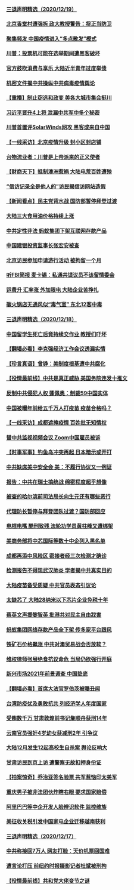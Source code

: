 #### [三退声明精选（2020/12/19）](../pages/nsc413/n12632901.md) 
#### [北京香堂村遭强拆 政大教授警告：将正当防卫](../pages/nsc413/n12632507.md) 
#### [聚集频发 中国疫情进入“多点散发”模式](../pages/nsc413/n12632619.md) 
#### [川普：投票机可能在选举期间遭黑客破坏](../pages/nsc413/n12632640.md) 
#### [官方鼓吹消费与享乐 大陆近半青年过度举债](../pages/nsc413/n12632512.md) 
#### [机密文件揭中共操纵中共病毒疫情舆论](../pages/nsc413/n12632438.md) 
#### [【重播】制止窃选和政变 美各大城市集会挺川](../pages/nsc413/n12632242.md) 
#### [习近平晋升4上将 泄漏中共军中多个秘密](../pages/nsc413/n12632208.md) 
#### [川普首置评SolarWinds网攻 黑客或来自中国](../pages/nsc413/n12632320.md) 
#### [【一线采访】北京疫情升级 封小区封店铺](../pages/nsc413/n12631765.md) 
#### [台物流业者：川普是上帝派来的正义使者](../pages/nsc413/n12632085.md) 
#### [【财商天下】抵制澳洲惹祸 大陆电荒百姓遭殃](../pages/nsc413/n12632149.md) 
#### [“信访记录全是他人的”访民揭信访网站造假](../pages/nsc413/n12631998.md) 
#### [【新闻看点】民主党背水战 国防部暂停拜登过渡](../pages/nsc413/n12631030.md) 
#### [大陆三大食用油价格持续上涨](../pages/nsc413/n12631814.md) 
#### [中共定性非法 蚂蚁集团下架互联网存款产品](../pages/nsc413/n12631489.md) 
#### [中国建银投资监事长张宏安被查](../pages/nsc413/n12631757.md) 
#### [北京访民参加申请游行活动 被拘留一个月](../pages/nsc413/n12631724.md) 
#### [听FBI简报 麦卡锡：私通共谍议员不该留情委会](../pages/nsc413/n12631440.md) 
#### [运费升 汇率涨 外加限电 大陆企业苦挣扎](../pages/nsc413/n12631318.md) 
#### [碳火锅店无通风似“毒气室” 东北12客中毒](../pages/nsc413/n12631360.md) 
#### [三退声明精选（2020/12/18）](../pages/nsc413/n12631492.md) 
#### [中国留学生死亡后竟持续交作业 教授们吓坏](../pages/nsc413/n12629095.md) 
#### [【翻墙必看】李克强经济工作会议透漏实情](../pages/nsc413/n12631356.md) 
#### [【珍言真语】曾铮：美制度根基遭中共腐化](../pages/nsc413/n12631244.md) 
#### [【役情最前线】中共是真正威胁 美国务院连发十推文](../pages/nsc413/n12630669.md) 
#### [反制中共侵犯人权 蓬佩奥：制裁59中国实体](../pages/nsc413/n12630991.md) 
#### [中国被曝年前给五千万人打疫苗 疫苗合格吗？](../pages/nsc413/n12630984.md) 
#### [【一线采访】成都遮掩疫情 百姓批无知情权](../pages/nsc413/n12630805.md) 
#### [替中共监视视频会议 Zoom中国雇员被诉](../pages/nsc413/n12630739.md) 
#### [【时事军事】钓鱼岛冲突再起 日本暗示或开打](../pages/nsc413/n12625486.md) 
#### [中共缺席美中安全会 美：不履行协议又一例证](../pages/nsc413/n12630705.md) 
#### [报告：中共在瑞士搞统战 绵密程度超乎想像](../pages/nsc413/n12630509.md) 
#### [被查的哈尔滨前司法局长向生元还有哪些恶行](../pages/nsc413/n12630357.md) 
#### [代理防长暂停与拜登团队过渡？国防部回应](../pages/nsc413/n12630478.md) 
#### [电棍电嘴 酷刑致残 法轮功学员黄柱峰又遭绑架](../pages/nsc413/n12629949.md) 
#### [美商务部将中芯国际等数十中企列入黑名单](../pages/nsc413/n12630222.md) 
#### [成都再添中风险区 密接者经三次检测才确诊](../pages/nsc413/n12629885.md) 
#### [检测报告不得现武汉肺炎 学者揭中共真实目的](../pages/nsc413/n12629551.md) 
#### [大陆疫苗备受质疑 中共官员表态引议论](../pages/nsc413/n12629684.md) 
#### [太缺芯了 大陆28纳米以下芯片企业免税十年](../pages/nsc413/n12629689.md) 
#### [蔡英文声援黎智英 批港共对民主自由戕害](../pages/nsc413/n12628994.md) 
#### [蚂蚁集团网络存款产品全下架 传多家平台跟风](../pages/nsc413/n12629680.md) 
#### [铁矿石价格飙涨 中共对澳贸易战会否放软？](../pages/nsc413/n12629694.md) 
#### [维权律师张展绝食抗议命危 当局仍欲强行开庭](../pages/nsc413/n12629625.md) 
#### [新兴市场2021年前景调查 中国垫底](../pages/nsc413/n12629323.md) 
#### [【翻墙必看】首席大法官罗伯茨被曝丑闻](../pages/nsc413/n12629245.md) 
#### [台湾防疫优及勇敢抗共 列经济学人年度国家](../pages/nsc413/n12629558.md) 
#### [受贿数千万 甘肃敦煌前书记詹顺舟获刑14年](../pages/nsc413/n12629324.md) 
#### [云南官员强奸4岁幼女获减刑2年 引争议](../pages/nsc413/n12629321.md) 
#### [大陆12月发生12起高校生自杀案 舆论反响大](../pages/nsc413/n12629376.md) 
#### [甘肃访民到京上访 遭警察无故扣押身份证](../pages/nsc413/n12629448.md) 
#### [【拍案惊奇】乔治亚签名验票 共军惹恼印太美军](../pages/nsc413/n12629043.md) 
#### [重庆男子被非法团伙炸瞎右眼 要求国家赔偿](../pages/nsc413/n12629367.md) 
#### [阿里巴巴等中企开发人脸辨识软件 监控维族](../pages/nsc413/n12629184.md) 
#### [美征收关税引发中国家电企业迁移越南获利](../pages/nsc413/n12628810.md) 
#### [三退声明精选（2020/12/17）](../pages/nsc413/n12629016.md) 
#### [中共称接回7万人 网友打脸：天价机票回国难](../pages/nsc413/n12628632.md) 
#### [遭言论打压 前纽约时报摄影记者杜斌被刑拘](../pages/nsc413/n12628563.md) 
#### [【役情最前线】共和党大佬变节之谜](../pages/nsc413/n12628179.md) 
